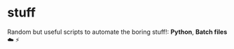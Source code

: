 # stuff
Random but useful scripts to automate the boring stuff!: **Python**, **Batch files**  
:cloud:
:zap:
